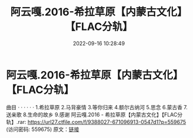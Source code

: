 ﻿---
title: 阿云嘎.2016-希拉草原【内蒙古文化】【FLAC分轨】
date: 2022-09-16 10:28:49
categories: APE、FLAC、MP3
tags: 华语中文
---
# 阿云嘎.2016-希拉草原【内蒙古文化】【FLAC分轨】

曲目 · · · · · ·
1.希拉草原
2.马背豪情
3.等你归来
4.额尔古纳河
5.思念
6.蒙古香
7.送亲歌
8.生命的故乡
9.感谢
阿云嘎.2016 - 希拉草原【内蒙古文化】【FLAC分轨】.rar: https://url27.ctfile.com/f/9388027-671096913-0547d1?p=559675
(访问密码: 559675)
原文：[链接](https://blog.sina.com.cn/s/blog_1647c7e7601030zfq.html)